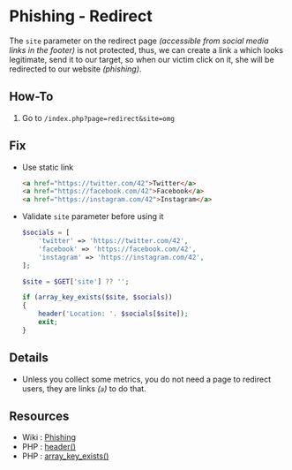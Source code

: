 # Phishing - Redirect

The `site` parameter on the redirect page _(accessible from social media links in the footer)_ is not protected, thus, we can create a link `a` which looks legitimate, send it to our target, so when our victim click on it, she will be redirected to our website _(phishing)_.

## How-To

1. Go to `/index.php?page=redirect&site=omg`

## Fix

- Use static link

	```html
	<a href="https://twitter.com/42">Twitter</a>
	<a href="https://facebook.com/42">Facebook</a>
	<a href="https://instagram.com/42">Instagram</a>
	```

- Validate `site` parameter before using it

	```php
	$socials = [
		'twitter' => 'https://twitter.com/42',
		'facebook' => 'https://facebook.com/42',
		'instagram' => 'https://instagram.com/42',
	];

	$site = $GET['site'] ?? '';

	if (array_key_exists($site, $socials))
	{
		header('Location: '. $socials[$site]);
		exit;
	}
	```

## Details

- Unless you collect some metrics, you do not need a page to redirect users, they are links _(`a`)_ to do that.

## Resources

- Wiki : [Phishing](https://en.wikipedia.org/wiki/Phishing)
- PHP : [header()](https://www.php.net/manual/en/function.header.php)
- PHP : [array_key_exists()](https://www.php.net/manual/en/function.array-key-exists)

